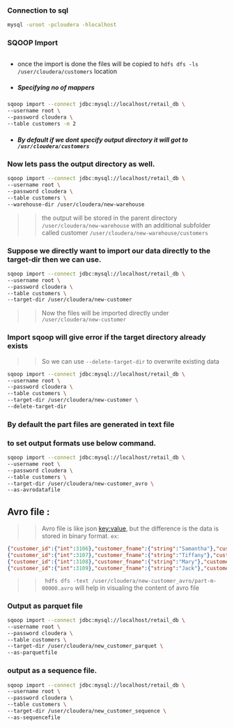 ### Connection to sql
```bash
mysql -uroot -pcloudera -hlocalhost
```
### SQOOP Import
```bash

```
* once the import is done the files will be
copied to `hdfs dfs -ls /user/cloudera/customers`
  location
    
* ##### Specifying no of mappers
```bash
sqoop import --connect jdbc:mysql://localhost/retail_db \
--username root \
--password cloudera \
--table customers -m 2
```
* ##### By default if we dont specify output directory it will got to `/usr/cloudera/customers`
### Now lets pass the output directory as well.
```bash
sqoop import --connect jdbc:mysql://localhost/retail_db \
--username root \
--password cloudera \
--table customers \
--warehouse-dir /user/cloudera/new-warehouse
```
>> the output will be stored in the parent directory `/user/cloudera/new-warehouse` with an additional
>  subfolder called customer `/user/cloudera/new-warehouse/customers`


### Suppose we directly want to import our data directly to the target-dir then we can use.
```bash
sqoop import --connect jdbc:mysql://localhost/retail_db \
--username root \
--password cloudera \
--table customers \
--target-dir /user/cloudera/new-customer
```
>> Now the files will be imported directly under `/user/cloudera/new-customer`

### Import sqoop will give error if the target directory already exists 
>> So we can use `--delete-target-dir` to overwrite existing data

```bash
sqoop import --connect jdbc:mysql://localhost/retail_db \
--username root \
--password cloudera \
--table customers \
--target-dir /user/cloudera/new-customer \
--delete-target-dir
```
### By default the part files are generated in text file
### to set output formats use below command.
```bash
sqoop import --connect jdbc:mysql://localhost/retail_db \
--username root \
--password cloudera \
--table customers \
--target-dir /user/cloudera/new-customer_avro \
--as-avrodatafile
```
## Avro file  :
>> Avro file is like json <key:value>, but the difference is the data is stored in binary format.
`ex`:
```json
{"customer_id":{"int":3106},"customer_fname":{"string":"Samantha"},"customer_lname":{"string":"Smith"},"customer_email":{"string":"XXXXXXXXX"},"customer_password":{"string":"XXXXXXXXX"},"customer_street":{"string":"355 Cozy Square"},"customer_city":{"string":"Las Cruces"},"customer_state":{"string":"NM"},"customer_zipcode":{"string":"88005"}}
{"customer_id":{"int":3107},"customer_fname":{"string":"Tiffany"},"customer_lname":{"string":"Estes"},"customer_email":{"string":"XXXXXXXXX"},"customer_password":{"string":"XXXXXXXXX"},"customer_street":{"string":"5182 Cotton Heath"},"customer_city":{"string":"Caguas"},"customer_state":{"string":"PR"},"customer_zipcode":{"string":"00725"}}
{"customer_id":{"int":3108},"customer_fname":{"string":"Mary"},"customer_lname":{"string":"Smith"},"customer_email":{"string":"XXXXXXXXX"},"customer_password":{"string":"XXXXXXXXX"},"customer_street":{"string":"577 Rustic Nectar Row"},"customer_city":{"string":"Houston"},"customer_state":{"string":"TX"},"customer_zipcode":{"string":"77083"}}
{"customer_id":{"int":3109},"customer_fname":{"string":"Jack"},"customer_lname":{"string":"James"},"customer_email":{"string":"XXXXXXXXX"},"customer_password":{"string":"XXXXXXXXX"},"customer_street":{"string":"5876 Burning Mall "},"customer_city":{"string":"Fort Worth"},"customer_state":{"string":"TX"},"customer_zipcode":{"string":"76133"}}

```
>>  ` hdfs dfs -text /user/cloudera/new-customer_avro/part-m-00000.avro`
will help in visualing the content of avro file

### Output as parquet file

```bash
sqoop import --connect jdbc:mysql://localhost/retail_db \
--username root \
--password cloudera \
--table customers \
--target-dir /user/cloudera/new_customer_parquet \
--as-parquetfile
```

### output as a sequence file.
```bash
sqoop import --connect jdbc:mysql://localhost/retail_db \
--username root \
--password cloudera \
--table customers \
--target-dir /user/cloudera/new_customer_sequence \
--as-sequencefile
```
